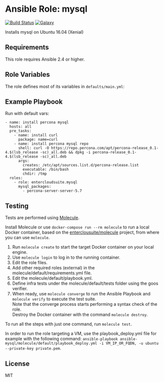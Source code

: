 Ansible Role: mysql 
======================================

[![Build Status](https://travis-ci.org/entercloudsuite/ansible-mysql.svg?branch=master)](https://travis-ci.org/entercloudsuite/ansible-mysql)
[![Galaxy](https://img.shields.io/badge/galaxy-entercloudsuite.mysql-blue.svg?style=flat-square)](https://galaxy.ansible.com/entercloudsuite/mysql)  

Installs mysql on Ubuntu 16.04 (Xenial)

## Requirements

This role requires Ansible 2.4 or higher.

## Role Variables

The role defines most of its variables in `defaults/main.yml`:

## Example Playbook

Run with default vars:

```
- name: install percona mysql
  hosts: all
  pre_tasks:
    - name: install curl
      package: name=curl
    - name: install percona mysql repo
      shell: curl -O https://repo.percona.com/apt/percona-release_0.1-4.$(lsb_release -sc)_all.deb && dpkg -i percona-release_0.1-4.$(lsb_release -sc)_all.deb
      args:
        creates: /etc/apt/sources.list.d/percona-release.list
        executable: /bin/bash
        chdir: /tmp
  roles:
    - role: entercloudsuite.mysql
      mysql_packages:
        - percona-server-server-5.7
```


## Testing

Tests are performed using [Molecule](http://molecule.readthedocs.org/en/latest/).

Install Molecule or use `docker-compose run --rm molecule` to run a local Docker container, based on the [enterclousuite/molecule](https://hub.docker.com/r/fminzoni/molecule/) project, from where you can use `molecule`.

1. Run `molecule create` to start the target Docker container on your local engine.  
2. Use `molecule login` to log in to the running container.  
3. Edit the role files.  
4. Add other required roles (external) in the molecule/default/requirements.yml file.  
5. Edit the molecule/default/playbook.yml.  
6. Define infra tests under the molecule/default/tests folder using the goos verifier.  
7. When ready, use `molecule converge` to run the Ansible Playbook and `molecule verify` to execute the test suite.  
Note that the converge process starts performing a syntax check of the role.  
Destroy the Docker container with the command `molecule destroy`.   

To run all the steps with just one command, run `molecule test`. 

In order to run the role targeting a VM, use the playbook_deploy.yml file for example with the following command: `ansible-playbook ansible-mysql/molecule/default/playbook_deploy.yml -i VM_IP_OR_FQDN, -u ubuntu --private-key private.pem`.  

## License

MIT
